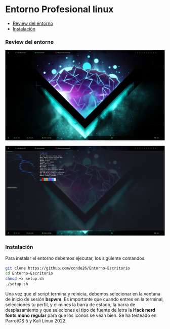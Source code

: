 # Entorno Profesional linux

- [Review del entorno](#review-del-entorno)
- [Instalación](#instalación)

### Review del entorno 
![Escaneo IP 1](https://github.com/conde26/Entorno-Escritorio/blob/main/images/screen.png)

![Escaneo IP 1](https://github.com/conde26/Entorno-Escritorio/blob/main/images/screen2.png)

### Instalación 
Para instalar el entorno debemos ejecutar, los siguiente comandos. 

```bash
git clone https://github.com/conde26/Entorno-Escritorio
cd Entorno-Escritorio
chmod +x setup.sh
./setup.sh
```

Una vez que el script termina y reinicia, debemos selecionar en la ventana de inicio de sesión **bspwm**. Es importante
que cuando entres en la terminal, selecciones tu perfil, y elimines la barra de estado, la barra de desplazamiento
y que seleciones el tipo de fuente de letra la **Hack nerd fonts mono regular** para que los iconos se vean bien. Se ha testeado
en ParrotOS 5 y Kali Linux 2022. 
